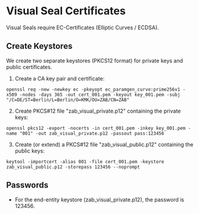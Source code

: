 # Visual Seal Certificates

Visual Seals require EC-Certificates (Elliptic Curves / ECDSA).

## Create Keystores

We create two separate keystores (PKCS12 format) for private keys and public certificates.

1) Create a CA key pair and certificate:

```
openssl req -new -newkey ec -pkeyopt ec_paramgen_curve:prime256v1 -x509 -nodes -days 365 -out cert_001.pem -keyout key_001.pem -subj "/C=DE/ST=Berlin/L=Berlin/O=KMK/OU=ZAB/CN=ZAB"
```
2) Create PKCS#12 file "zab_visual_private.p12" containing the private keys:

```
openssl pkcs12 -export -nocerts -in cert_001.pem -inkey key_001.pem -name "001" -out zab_visual_private.p12 -passout pass:123456
```
3) Create (or extend) a PKCS#12 file "zab_visual_public.p12" containing the public keys:

```
keytool -importcert -alias 001 -file cert_001.pem -keystore zab_visual_public.p12 -storepass 123456 --noprompt
```
## Passwords

* For the end-entity keystore (zab_visual_private.p12), the password is 123456.
